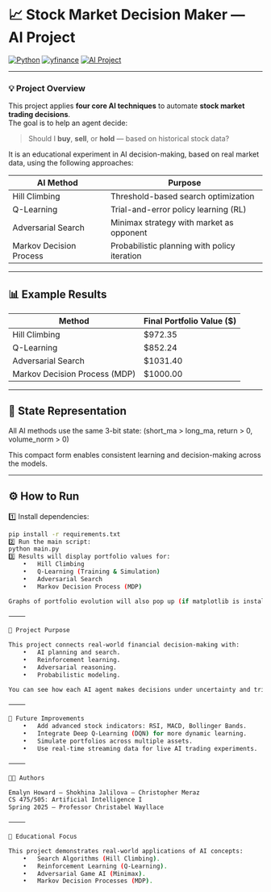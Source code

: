 # 📈 Stock Market Decision Maker — AI Project

[![Python](https://img.shields.io/badge/Python-3.8%2B-blue?logo=python&logoColor=white)](https://www.python.org/)
[![yfinance](https://img.shields.io/badge/Data%20Source-YFinance-orange?logo=Yahoo&logoColor=white)](https://pypi.org/project/yfinance/)
[![AI Project](https://img.shields.io/badge/AI%20Course-Stock%20Decision%20Maker-success?logo=OpenAI&logoColor=white)](#)

---

### 💡 Project Overview

This project applies **four core AI techniques** to automate **stock market trading decisions**.  
The goal is to help an agent decide:  

> Should I **buy**, **sell**, or **hold** — based on historical stock data?

It is an educational experiment in AI decision-making, based on real market data, using the following approaches:

| AI Method               | Purpose                                   |
|--------------------------|-------------------------------------------|
| Hill Climbing            | Threshold-based search optimization       |
| Q-Learning               | Trial-and-error policy learning (RL)      |
| Adversarial Search       | Minimax strategy with market as opponent  |
| Markov Decision Process  | Probabilistic planning with policy iteration |

---

## 📊 Example Results

| Method               | Final Portfolio Value ($) |
|-----------------------|---------------------------|
| Hill Climbing         | $972.35                   |
| Q-Learning            | $852.24                   |
| Adversarial Search    | $1031.40                  |
| Markov Decision Process (MDP) | $1000.00          |

---

## 🧠 State Representation

All AI methods use the same 3-bit state:
(short_ma > long_ma, return > 0, volume_norm > 0)

This compact form enables consistent learning and decision-making across the models.

---

## ⚙️ How to Run

1️⃣ Install dependencies:
```bash
pip install -r requirements.txt
2️⃣ Run the main script:
python main.py
3️⃣ Results will display portfolio values for:
	•	Hill Climbing
	•	Q-Learning (Training & Simulation)
	•	Adversarial Search
	•	Markov Decision Process (MDP)

Graphs of portfolio evolution will also pop up (if matplotlib is installed).

⸻

🎯 Project Purpose

This project connects real-world financial decision-making with:
	•	AI planning and search.
	•	Reinforcement learning.
	•	Adversarial reasoning.
	•	Probabilistic modeling.

You can see how each AI agent makes decisions under uncertainty and tries to maximize its returns over time.

⸻

📌 Future Improvements
	•	Add advanced stock indicators: RSI, MACD, Bollinger Bands.
	•	Integrate Deep Q-Learning (DQN) for more dynamic learning.
	•	Simulate portfolios across multiple assets.
	•	Use real-time streaming data for live AI trading experiments.

⸻

🧑‍💻 Authors

Emalyn Howard — Shokhina Jalilova — Christopher Meraz
CS 475/505: Artificial Intelligence I
Spring 2025 — Professor Christabel Wayllace

⸻

🚀 Educational Focus

This project demonstrates real-world applications of AI concepts:
	•	Search Algorithms (Hill Climbing).
	•	Reinforcement Learning (Q-Learning).
	•	Adversarial Game AI (Minimax).
	•	Markov Decision Processes (MDP).
